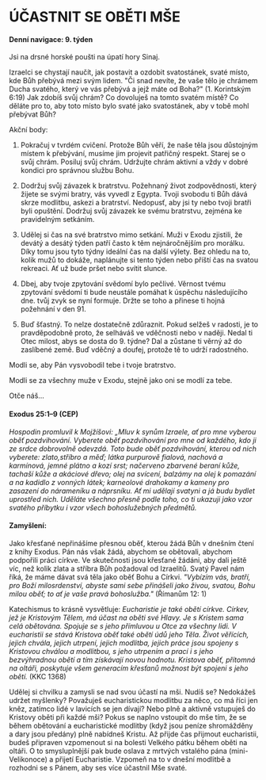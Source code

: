 # ÚČASTNIT SE OBĚTI MŠE

#### Denní navigace: 9. týden

Jsi na drsné horské poušti na úpatí hory Sinaj.

Izraelci se chystají naučít, jak postavit a ozdobit svatostánek, svaté místo, kde Bůh přebývá mezi svým lidem. "Či snad nevíte, že vaše tělo je chrámem Ducha svatého, který ve vás přebývá a jejž máte od Boha?" (1. Korintským 6:19) Jak zdobíš svůj chrám? Co dovoluješ na tomto svatém místě? Co děláte pro to,
aby toto místo bylo svaté jako svatostánek, aby v tobě mohl přebývat Bůh?

Akční body:
1. Pokračuj v tvrdém cvičení.
Protože Bůh věří, že naše těla jsou důstojným místem k přebývání, musíme jim projevit patřičný respekt. Starej se o svůj chrám. Posiluj svůj chrám. Udržujte chrám aktivní a vždy v dobré kondici pro správnou službu Bohu.

2. Dodržuj svůj závazek k bratrstvu.
Požehnaný život zodpovědnosti, který žijete se svými bratry, vás vyvedl z Egypta. Tvoji svobodu ti Bůh dává skrze modlitbu, askezi a bratrství. Nedopusť, aby jsi ty nebo tvoji bratři byli opuštění. Dodržuj svůj závazek ke svému bratrstvu, zejména ke pravidelným setkáním.

3. Udělej si čas na své bratrstvo mimo setkání.
Muži v Exodu zjistili, že devátý a desátý týden patří často k těm nejnáročnějším pro morálku. Díky tomu jsou tyto týdny ideální čas na další výlety. Bez ohledu na to, kolik mužů to dokáže, naplánujte si tento týden nebo příští čas na svatou rekreaci. Ať už bude pršet nebo svítit slunce.

4. Dbej, aby tvoje zpytování svědomí bylo pečlivé.
Věrnost tvému zpytování svědomí ti bude neustále pomáhat k úspěchu následujícího dne. tvůj zvyk se nyní formuje. Držte se toho a přinese ti hojná požehnání v den 91.

5. Buď šťastný.
To nelze dostatečně zdůraznit. Pokud selžeš v radosti, je to pravděpodobně proto, že selháváš ve vděčnosti nebo v naději. Nedal ti Otec milost, abys se dosta do 9. týdne? Dal a zůstane ti věrný až do zaslíbené země. Buď vděčný a doufej, protože tě to udrží radostného.

Modli se, aby Pán vysvobodil tebe i tvoje bratrstvo.

Modli se za všechny muže v Exodu, stejně jako oni se modlí za tebe.

Otče náš...

#### Exodus 25:1–9 (CEP)
*Hospodin promluvil k Mojžíšovi: „Mluv k synům Izraele, ať pro mne vyberou oběť pozdvihování. Vyberete oběť pozdvihování pro mne od každého, kdo ji ze srdce dobrovolně odevzdá. Toto bude oběť pozdvihování, kterou od nich vyberete: zlato,stříbro a měď; látka purpurově fialová, nachová a karmínová, jemné plátno a kozí
srst; načerveno zbarvené beraní kůže, tachaší kůže a akáciové dřevo; olej na svícení, balzámy na olej k pomazání a na kadidlo z vonných látek; karneolové drahokamy a kameny pro zasazení do nárameníku a náprsníku. Ať mi udělají svatyni a já budu bydlet uprostřed nich. Uděláte všechno přesně podle toho, co ti
ukazuji jako vzor svatého příbytku i vzor všech bohoslužebných předmětů.*

#### Zamyšlení:
Jako křesťané nepřinášíme přesnou oběť, kterou žádá Bůh v dnešním čtení z knihy Exodus. Pán nás však žádá, abychom se obětovali, abychom podpořili práci církve. Ve skutečnosti jsou křesťané žádáni, aby dali ještě víc, než kolik zlata a stříbra Bůh požadoval od Izraelitů. Svatý Pavel nám říká, že máme dávat svá těla jako oběť Bohu a Církvi. *"Vybízím vás, bratří, pro Boží milosrdenství, abyste sami sebe přinášeli jako živou, svatou, Bohu milou oběť; to ať je vaše pravá bohoslužba."* (Římanům 12: 1)

Katechismus to krásně vysvětluje: *Eucharistie je také obětí církve. Církev, jež je Kristovým Tělem, má účast na oběti své Hlavy. Je s Kristem sama celá obětována. Spojuje se s jeho přímluvou u Otce za všechny lidi. V eucharistii se stává Kristova oběť také obětí údů jeho Těla. Život věřících, jejich chvála, jejich utrpení, jejich modlitba, jejich práce jsou spojeny s Kristovou chválou a modlitbou, s jeho utrpením a prací i s jeho bezvýhradnou obětí a tím získávají novou hodnotu. Kristova oběť, přítomná na oltáři, poskytuje všem generacím křesťanů možnost být spojeni s jeho obětí.* (KKC 1368)

Udělej si chvilku a zamysli se nad svou účastí na mši. Nudíš se? Nedokážeš udržet myšlenky? Považuješ eucharistickou modlitbu za něco, co má říci jen kněz, zatímco lidé v lavicích se jen dívají? Nebo plně a aktivně vstupuješ do Kristovy oběti při každé mši? Pokus se naplno vstoupit do mše tím, že se během obětování a eucharistické modlitby (když jsou peníze shromážděny a dary jsou předány) plně nabídneš Kristu. Až přijde čas přijmout eucharistii, budeš připraven vzpomenout si na bolesti Velkého pátku během oběti na oltáři. O to smysluplnější pak bude oslava z mrtvých vstalého pána (mini-Velikonoce) a přijetí Eucharistie. Vzpomeň na to v dnešní modlitbě a rozhodni se s Pánem, aby ses více účastnil Mše svaté.
